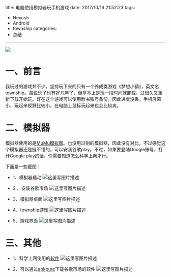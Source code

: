 title: 电脑使用模拟器玩手机游戏
date: 2017/10/16 21:52:23
tags:
- Nexus5
- Android
- township
categories:
- 总结
---

![](http://od68ytlrn.bkt.clouddn.com/township.png)
# 一、前言
我玩过的游戏并不少，坚持玩下来的只有一个养成类游戏《梦想小镇》，英文名township。虽说玩了也有好几年了，但基本上是玩一段时间就卸载，过很久又重新下载开始玩。好在这个游戏可以使用脸书账号备份，因此进度没丢。手机屏幕小，玩起来视野比较小，在电脑上鼠标玩起来也会比较爽。

<!-- more -->

# 二、模拟器
模拟器使用的是[MuMu模拟器](http://mumu.163.com/fab/win2.html)。也没用过别的模拟器，因此没有对比，不过感觉这个模拟器还是挺不错的，可以安装谷歌play。不过，如果要登陆Google账号，打开Google play的话，你需要知道怎么科学上网才行。

下面是一些截图：

- 1、模拟器启动
![这里写图片描述](http://p7tst3obo.bkt.clouddn.com/20171016213837037?imageView2/0/interlace/1/q/100|watermark/2/text/Y3lhbmcudGVjaA==/font/Y29uc29sYXM=/fontsize/720/fill/I0Q0RUVGMQ==/dissolve/69/gravity/SouthEast/dx/10/dy/10)

- 2 、安装谷歌市场
![这里写图片描述](http://p7tst3obo.bkt.clouddn.com/20171016213934464?imageView2/0/interlace/1/q/100|watermark/2/text/Y3lhbmcudGVjaA==/font/Y29uc29sYXM=/fontsize/720/fill/I0Q0RUVGMQ==/dissolve/69/gravity/SouthEast/dx/10/dy/10)

- 3、模拟器桌面
![这里写图片描述](http://p7tst3obo.bkt.clouddn.com/20171016214009211?imageView2/0/interlace/1/q/100|watermark/2/text/Y3lhbmcudGVjaA==/font/Y29uc29sYXM=/fontsize/720/fill/I0Q0RUVGMQ==/dissolve/69/gravity/SouthEast/dx/10/dy/10)

- 4、township游戏
![这里写图片描述](http://p7tst3obo.bkt.clouddn.com/20171016214055920?imageView2/0/interlace/1/q/100|watermark/2/text/Y3lhbmcudGVjaA==/font/Y29uc29sYXM=/fontsize/720/fill/I0Q0RUVGMQ==/dissolve/69/gravity/SouthEast/dx/10/dy/10)

- 5、游戏界面
![这里写图片描述](http://p7tst3obo.bkt.clouddn.com/20171016214123405?imageView2/0/interlace/1/q/100|watermark/2/text/Y3lhbmcudGVjaA==/font/Y29uc29sYXM=/fontsize/720/fill/I0Q0RUVGMQ==/dissolve/69/gravity/SouthEast/dx/10/dy/10)

# 三、其他

- 1、科学上网使用的[软件](https://www.sockscap64.com/sstap/)
![这里写图片描述](http://p7tst3obo.bkt.clouddn.com/20171016214319094?imageView2/0/interlace/1/q/100|watermark/2/text/Y3lhbmcudGVjaA==/font/Y29uc29sYXM=/fontsize/720/fill/I0Q0RUVGMQ==/dissolve/69/gravity/SouthEast/dx/10/dy/10)

- 2、可以通过[apkpure](https://apkpure.com/cn/)下载谷歌市场的软件
![这里写图片描述](http://p7tst3obo.bkt.clouddn.com/20171016214338352?imageView2/0/interlace/1/q/100|watermark/2/text/Y3lhbmcudGVjaA==/font/Y29uc29sYXM=/fontsize/720/fill/I0Q0RUVGMQ==/dissolve/69/gravity/SouthEast/dx/10/dy/10)